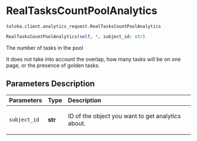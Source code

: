 # RealTasksCountPoolAnalytics
`toloka.client.analytics_request.RealTasksCountPoolAnalytics`

```python
RealTasksCountPoolAnalytics(self, *, subject_id: str)
```

The number of tasks in the pool


It does not take into account the overlap, how many tasks will be on one page, or the presence of golden tasks.

## Parameters Description

| Parameters | Type | Description |
| :----------| :----| :-----------|
`subject_id`|**str**|<p>ID of the object you want to get analytics about.</p>
